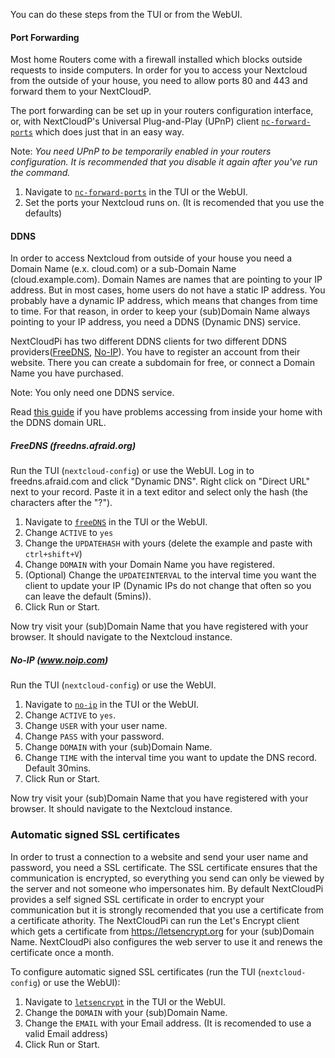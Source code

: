 [nc-forward-ports]: https://github.com/nextcloud/nextcloudpi/wiki/Configuration-Reference#nc-forward-ports
[freeDNS]: https://github.com/nextcloud/nextcloudpi/wiki/Configuration-Reference#freeDNS
[no-ip]: https://github.com/nextcloud/nextcloudpi/wiki/Configuration-Reference#no-ip
[letsencrypt]: https://github.com/nextcloud/nextcloudpi/wiki/Configuration-Reference#letsencrypt

You can do these steps from the TUI or from the WebUI.

#### Port Forwarding
Most home Routers come with a firewall installed which blocks outside requests to inside computers. In order for you to access your Nextcloud from the outside of your house, you need to allow ports 80 and 443 and forward them to your NextCloudP.

The port forwarding can be set up in your routers configuration interface, or, with NextCloudP's Universal Plug-and-Play (UPnP) client [`nc-forward-ports`][nc-forward-ports] which does just that in an easy way.

Note: *You need UPnP to be temporarily enabled in your routers configuration. It is recommended that you disable it again after you've run the command.*

1. Navigate to [`nc-forward-ports`][nc-forward-ports] in the TUI or the WebUI.
2. Set the ports your Nextcloud runs on. (It is recomended that you use the defaults)

#### DDNS
In order to access Nextcloud from outside of your house you need a Domain Name (e.x. cloud.com) or a sub-Domain Name (cloud.example.com). Domain Names are names that are pointing to your IP address. But in most cases, home users do not have a static IP address. You probably have a dynamic IP address, which means that changes from time to time. For that reason, in order to keep your (sub)Domain Name always pointing to your IP address, you need a DDNS (Dynamic DNS) service.

NextCloudPi has two different DDNS clients for two different DDNS providers([FreeDNS](http://freedns.afraid.org/), [No-IP](https://www.noip.com)). You have to register an account from their website. There you can create a subdomain for free, or connect a Domain Name you have purchased.

Note: You only need one DDNS service.

Read [this guide](https://github.com/nextcloud/nextcloudpi/wiki/How-to-access-NextCloudPi#using-your-ddns-domain-inside-and-outside-home) if you have problems accessing from inside your home with the DDNS domain URL.

##### FreeDNS (freedns.afraid.org)
Run the TUI (`nextcloud-config`) or use the WebUI.
Log in to freedns.afraid.com and click "Dynamic DNS". Right click on "Direct URL" next to your record. Paste it in a text editor and select only the hash (the characters after the "?").
1. Navigate to [`freeDNS`][freeDNS] in the TUI or the WebUI.
2. Change `ACTIVE` to `yes`
3. Change the `UPDATEHASH` with yours (delete the example and paste with `ctrl+shift+V`)
4. Change `DOMAIN` with your Domain Name you have registered.
5. (Optional) Change the `UPDATEINTERVAL` to the interval time you want the client to update your IP (Dynamic IPs do not change that often so you can leave the default (5mins)).
6. Click Run or Start.

Now try visit your (sub)Domain Name that you have registered with your browser. It should navigate to the Nextcloud instance.

##### No-IP (www.noip.com)
Run the TUI (`nextcloud-config`) or use the WebUI.
1. Navigate to [`no-ip`][no-ip] in the TUI or the WebUI.
2. Change `ACTIVE` to `yes`.
3. Change `USER` with your user name.
4. Change `PASS` with your password.
5. Change `DOMAIN` with your (sub)Domain Name.
6. Change `TIME` with the interval time you want to update the DNS record. Default 30mins.
7. Click Run or Start.

Now try visit your (sub)Domain Name that you have registered with your browser. It should navigate to the Nextcloud instance.

### Automatic signed SSL certificates 
In order to trust a connection to a website and send your user name and password, you need a SSL certificate. The SSL certificate ensures that the communication is encrypted, so everything you send can only be viewed by the server and not someone who impersonates him. By default NextCloudPi provides a self signed SSL certificate in order to encrypt your communication but it is strongly recomended that you use a certificate from a certificate athority. The NextCloudPi can run the Let's Encrypt client which gets a certificate from https://letsencrypt.org for your (sub)Domain Name. NextCloudPi also configures the web server to use it and renews the certificate once a month.

To configure automatic signed SSL certificates (run the TUI (`nextcloud-config`) or use the WebUI):
1. Navigate to [`letsencrypt`][letsencrypt] in the TUI or the WebUI.
2. Change the `DOMAIN` with your (sub)Domain Name.
3. Change the `EMAIL` with your Email address. (It is recomended to use a valid Email address)
4. Click Run or Start.
